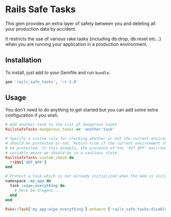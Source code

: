 # Rails Safe Tasks

This gem provides an extra layer of safety between you and deleting all
your production data by accident.

It restricts the use of various rake tasks (including db:drop, db:reset etc...)
when you are running your application in a production environment.

## Installation

To install, just add to your Gemfile and run `bundle`.

```ruby
gem 'rails_safe_tasks', '~> 1.0'
```

## Usage

You don't need to do anything to get started but you can add some extra configuration
if you wish.

```ruby
# Add another task to the list of dangerous tasks
RailsSafeTasks.dangerous_tasks << 'another:task'

# Specify a custom rule for checking whether or not the current environment
# should be protected or not. Return true if the current environment should
# be protected. In this example, the presence of the 'VDT_APP' environment
# variable means we should be in a cautious state.
RailsSafeTasks.custom_check do
  !!ENV['VDT_APP']
end

# Protect a task which is not already initialized when the Gem is included.
namespace :my_app do
  task :wipe_everything do
    # Here be dragons...
  end
end

Rake::Task['my_app:wipe_everything'].enhance ['rails_safe_tasks:disable']
```
